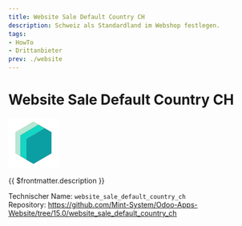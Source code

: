 ```yaml
---
title: Website Sale Default Country CH
description: Schweiz als Standardland im Webshop festlegen.
tags:
- HowTo
- Drittanbieter
prev: ./website
---
```

# Website Sale Default Country CH
![icon_oms_box](attachments/icons_odoo_mint_system.png)

{{ $frontmatter.description }}

Technischer Name: `website_sale_default_country_ch`\
Repository: <https://github.com/Mint-System/Odoo-Apps-Website/tree/15.0/website_sale_default_country_ch>
